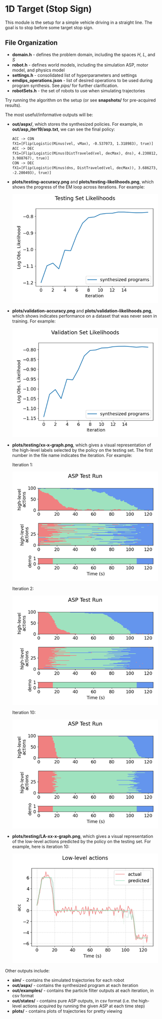 # 1D Target (Stop Sign)
This module is the setup for a simple vehicle driving in a straight line. The goal is to stop before some target stop sign.

## File Organization
- **domain.h** - defines the problem domain, including the spaces $H$, $L$, and $S$
- **robot.h** - defines world models, including the simulation ASP, motor model, and physics model
- **settings.h** - consolidated list of hyperparameters and settings
- **emdips_operations.json** - list of desired operations to be used during program synthesis. See *pips/* for further clarification.
- **robotSets.h** - the set of robots to use when simulating trajectories

Try running the algorithm on the setup (or see **snapshots/** for pre-acquired results).

The most useful/informative outputs will be:
- **out/aspx/**, which stores the synthesized policies. For example, in **out/asp_iter19/asp.txt**, we can see the final policy:
    ```
    ACC -> CON
    fX1=[Flip(Logistic(Minus(vel, vMax), -0.537073, 1.318983), true)]
    ACC -> DEC
    fX1=[Flip(Logistic(Minus(DistTraveled(vel, decMax), dns), 4.230812, 3.988767), true)]
    CON -> DEC
    fX1=[Flip(Logistic(Minus(dns, DistTraveled(vel, decMax)), 3.686273, -2.200493), true)]
    ```
- **plots/testing-accuracy.png** and **plots/testing-likelihoods.png**, which shows the progress of the EM loop across iterations. For example:

    ![](snapshots/example_snapshot/plots/testing-likelihoods.png)
- **plots/validation-accuracy.png** and **plots/validation-likelihoods.png**, which shows indicates performance on a dataset that was never seen in training. For example:

    ![](snapshots/example_snapshot/plots/validation-likelihoods.png)
- **plots/testing/xx-x-graph.png**, which gives a visual representation of the high-level labels selected by the policy on the testing set. The first number in the file name indicates the iteration. For example:

    Iteration 1:

    ![](snapshots/example_snapshot/plots/testing/1-0-graph.png)

    Iteration 2:

    ![](snapshots/example_snapshot/plots/testing/2-0-graph.png)
    
    Iteration 10:

    ![](snapshots/example_snapshot/plots/testing/9-0-graph.png)
- **plots/testing/LA-xx-x-graph.png**, which gives a visual representation of the low-level actions predicted by the policy on the testing set. For example, here is iteration 10:

    ![](snapshots/example_snapshot/plots/testing/LA-9-0-graph.png)

Other outputs include:
- **sim/** - contains the simulated trajectories for each robot
- **out/aspx/** - contains the synthesized program at each iteration
- **out/examples/** - contains the particle filter outputs at each iteration, in csv format
- **out/states/** - contains pure ASP outputs, in csv format (i.e. the high-level actions acquired by running the given ASP at each time step)
- **plots/** - contains plots of trajectories for pretty viewing